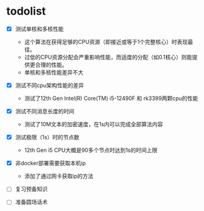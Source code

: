# todolist

- [x] 测试单核和多核性能
  - 这个算法在获得足够的CPU资源（即接近或等于1个完整核心）时表现最佳。  
  - 过低的CPU资源分配会严重影响性能，而适度的分配（如0.1核心）则能提供更合理的性能。
  - 单核和多核性能差异不大  

- [x] 测试不同cpu架构性能的差异  
  - 测试了12th Gen Intel(R) Core(TM) i5-12490F 和 rk3399两颗cpu的性能

- [x] 测试不同消息长度的时间
  - 测试了10M文本的加密速度，在1s内可以完成全部算法内容

- [x] 测试极限（1s）时的节点数  
  - 12th Gen i5 CPU大概是90多个节点时达到1s的时间上限

- [x] 非docker部署需要获取本机ip  
  - 添加了通过网卡获取ip的方法

- [ ] 复习预备知识  
- [ ] 准备圆场话术  
